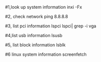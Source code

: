 #1,look up system information
inxi -Fx

#2, check network
ping 8.8.8.8

#3, list pci information
lspci
lspci| grep -i vga

#4,list usb information
lsusb

#5, list block information
lsblk

#6 linux system information
screenfetch
